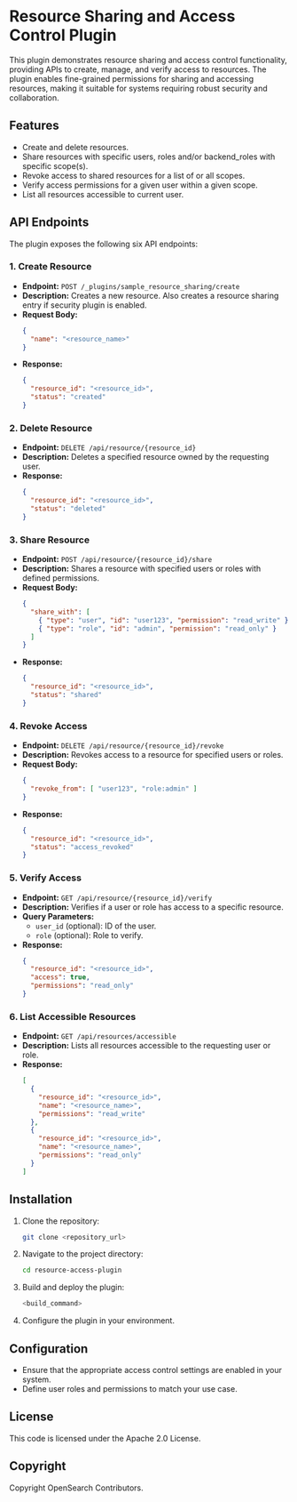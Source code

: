 # Resource Sharing and Access Control Plugin

This plugin demonstrates resource sharing and access control functionality, providing APIs to create, manage, and verify access to resources. The plugin enables fine-grained permissions for sharing and accessing resources, making it suitable for systems requiring robust security and collaboration.

## Features

- Create and delete resources.
- Share resources with specific users, roles and/or backend_roles with specific scope(s).
- Revoke access to shared resources for a list of or all scopes.
- Verify access permissions for a given user within a given scope.
- List all resources accessible to current user.

## API Endpoints

The plugin exposes the following six API endpoints:

### 1. Create Resource
- **Endpoint:** `POST /_plugins/sample_resource_sharing/create`
- **Description:** Creates a new resource. Also creates a resource sharing entry if security plugin is enabled.
- **Request Body:**
  ```json
  {
    "name": "<resource_name>"
  }
  ```
- **Response:**
  ```json
  {
    "resource_id": "<resource_id>",
    "status": "created"
  }
  ```

### 2. Delete Resource
- **Endpoint:** `DELETE /api/resource/{resource_id}`
- **Description:** Deletes a specified resource owned by the requesting user.
- **Response:**
  ```json
  {
    "resource_id": "<resource_id>",
    "status": "deleted"
  }
  ```

### 3. Share Resource
- **Endpoint:** `POST /api/resource/{resource_id}/share`
- **Description:** Shares a resource with specified users or roles with defined permissions.
- **Request Body:**
  ```json
  {
    "share_with": [
      { "type": "user", "id": "user123", "permission": "read_write" },
      { "type": "role", "id": "admin", "permission": "read_only" }
    ]
  }
  ```
- **Response:**
  ```json
  {
    "resource_id": "<resource_id>",
    "status": "shared"
  }
  ```

### 4. Revoke Access
- **Endpoint:** `DELETE /api/resource/{resource_id}/revoke`
- **Description:** Revokes access to a resource for specified users or roles.
- **Request Body:**
  ```json
  {
    "revoke_from": [ "user123", "role:admin" ]
  }
  ```
- **Response:**
  ```json
  {
    "resource_id": "<resource_id>",
    "status": "access_revoked"
  }
  ```

### 5. Verify Access
- **Endpoint:** `GET /api/resource/{resource_id}/verify`
- **Description:** Verifies if a user or role has access to a specific resource.
- **Query Parameters:**
    - `user_id` (optional): ID of the user.
    - `role` (optional): Role to verify.
- **Response:**
  ```json
  {
    "resource_id": "<resource_id>",
    "access": true,
    "permissions": "read_only"
  }
  ```

### 6. List Accessible Resources
- **Endpoint:** `GET /api/resources/accessible`
- **Description:** Lists all resources accessible to the requesting user or role.
- **Response:**
  ```json
  [
    {
      "resource_id": "<resource_id>",
      "name": "<resource_name>",
      "permissions": "read_write"
    },
    {
      "resource_id": "<resource_id>",
      "name": "<resource_name>",
      "permissions": "read_only"
    }
  ]
  ```

## Installation

1. Clone the repository:
   ```bash
   git clone <repository_url>
   ```

2. Navigate to the project directory:
   ```bash
   cd resource-access-plugin
   ```

3. Build and deploy the plugin:
   ```bash
   <build_command>
   ```

4. Configure the plugin in your environment.

## Configuration

- Ensure that the appropriate access control settings are enabled in your system.
- Define user roles and permissions to match your use case.

## License

This code is licensed under the Apache 2.0 License.

## Copyright

Copyright OpenSearch Contributors.
